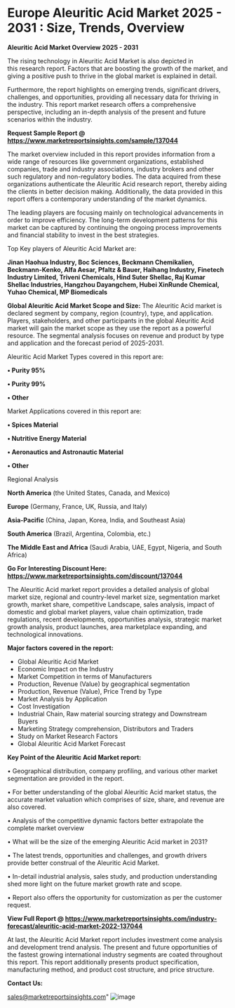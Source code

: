 # Europe Aleuritic Acid Market 2025 - 2031 : Size, Trends, Overview

<Strong> Aleuritic Acid Market Overview 2025 - 2031</strong>

The rising technology in Aleuritic Acid Market is also depicted in this research report. Factors that are boosting the growth of the market, and giving a positive push to thrive in the global market is explained in detail.

Furthermore, the report highlights on emerging trends, significant drivers, challenges, and opportunities, providing all necessary data for thriving in the industry. This report market research offers a comprehensive perspective, including an in-depth analysis of the present and future scenarios within the industry.

<strong>Request Sample Report @ <a href=https://www.marketreportsinsights.com/sample/137044>https://www.marketreportsinsights.com/sample/137044</a></strong>

The market overview included in this report provides information from a wide range of resources like government organizations, established companies, trade and industry associations, industry brokers and other such regulatory and non-regulatory bodies. The data acquired from these organizations authenticate the Aleuritic Acid research report, thereby aiding the clients in better decision making. Additionally, the data provided in this report offers a contemporary understanding of the market dynamics.

The leading players are focusing mainly on technological advancements in order to improve efficiency. The long-term development patterns for this market can be captured by continuing the ongoing process improvements and financial stability to invest in the best strategies.

Top Key players of Aleuritic Acid Market are:

<strong>Jinan Haohua Industry, Boc Sciences, Beckmann Chemikalien, Beckmann-Kenko, Alfa Aesar, Pfaltz & Bauer, Haihang Industry, Finetech Industry Limited, Triveni Chemicals, Hind Suter Shellac, Raj Kumar Shellac Industries, Hangzhou Dayangchem, Hubei XinRunde Chemical, Yuhao Chemical, MP Biomedicals</strong>

<strong><b>Global Aleuritic Acid Market Scope and Size:</b></strong>
The Aleuritic Acid market is declared segment by company, region (country), type, and application. Players, stakeholders, and other participants in the global Aleuritic Acid market will gain the market scope as they use the report as a powerful resource. The segmental analysis focuses on revenue and product by type and application and the forecast period of 2025-2031.

Aleuritic Acid Market Types covered in this report are:

<strong>• Purity 95%

• Purity 99%

• Other</strong>

Market Applications covered in this report are:

<strong>• Spices Material

• Nutritive Energy Material

• Aeronautics and Astronautic Material

• Other</strong> 

Regional Analysis

<strong>North America</strong> (the United States, Canada, and Mexico)

<strong>Europe</strong> (Germany, France, UK, Russia, and Italy)

<strong>Asia-Pacific</strong> (China, Japan, Korea, India, and Southeast Asia)

<strong>South America</strong> (Brazil, Argentina, Colombia, etc.)

<strong>The Middle East and Africa</strong> (Saudi Arabia, UAE, Egypt, Nigeria, and South Africa)

<strong>Go For Interesting Discount Here: <a href=https://www.marketreportsinsights.com/discount/137044>https://www.marketreportsinsights.com/discount/137044</a></strong>

The Aleuritic Acid market report provides a detailed analysis of global market size, regional and country-level market size, segmentation market growth, market share, competitive Landscape, sales analysis, impact of domestic and global market players, value chain optimization, trade regulations, recent developments, opportunities analysis, strategic market growth analysis, product launches, area marketplace expanding, and technological innovations.

<strong><b>Major factors covered in the report:</b></strong>
<ul>
  <li>Global Aleuritic Acid Market </li>
  <li>Economic Impact on the Industry</li>
  <li>Market Competition in terms of Manufacturers</li>
  <li>Production, Revenue (Value) by geographical segmentation</li>
  <li>Production, Revenue (Value), Price Trend by Type</li>
  <li>Market Analysis by Application</li>
  <li>Cost Investigation</li>
  <li>Industrial Chain, Raw material sourcing strategy and Downstream Buyers</li>
  <li>Marketing Strategy comprehension, Distributors and Traders</li>
  <li>Study on Market Research Factors</li>
  <li>Global Aleuritic Acid Market Forecast</li>
</ul>

<strong><b>Key Point of the Aleuritic Acid Market report:</b></strong>

• Geographical distribution, company profiling, and various other market segmentation are provided in the report.

• For better understanding of the global Aleuritic Acid market status, the accurate market valuation which comprises of size, share, and revenue are also covered.

• Analysis of the competitive dynamic factors better extrapolate the complete market overview

• What will be the size of the emerging Aleuritic Acid market in 2031?

• The latest trends, opportunities and challenges, and growth drivers provide better construal of the Aleuritic Acid Market.

• In-detail industrial analysis, sales study, and production understanding shed more light on the future market growth rate and scope.

• Report also offers the opportunity for customization as per the customer request.

<strong><b>View Full Report @ <a href=https://www.marketreportsinsights.com/industry-forecast/aleuritic-acid-market-2022-137044>https://www.marketreportsinsights.com/industry-forecast/aleuritic-acid-market-2022-137044</a></b></strong>


At last, the Aleuritic Acid Market report includes investment come analysis and development trend analysis. The present and future opportunities of the fastest growing international industry segments are coated throughout this report. This report additionally presents product specification, manufacturing method, and product cost structure, and price structure.

<strong>Contact Us:</strong>

sales@marketreportsinsights.com"
![image](https://github.com/user-attachments/assets/524f0d98-035e-4b3c-950a-9289fadd278e)
